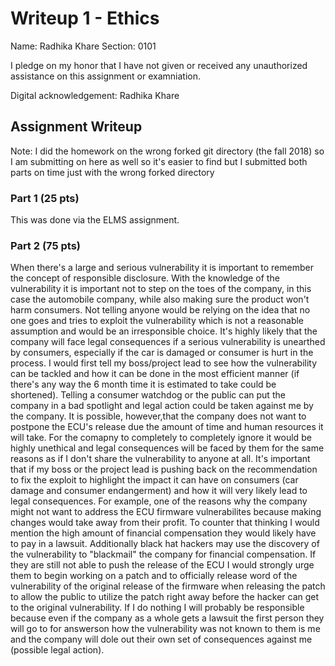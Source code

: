 # Writeup 1 - Ethics

Name: Radhika Khare
Section: 0101

I pledge on my honor that I have not given or received any unauthorized assistance on this assignment or examniation.

Digital acknowledgement: Radhika Khare

## Assignment Writeup
Note: I did the homework on the wrong forked git directory (the fall 2018) so I am submitting on here as well so it's easier to find but I submitted both parts on time just with the wrong forked directory

### Part 1 (25 pts)

This was done via the ELMS assignment.

### Part 2 (75 pts)
When there's a large and serious vulnerability it is important to remember the concept of responsible disclosure. With the knowledge of the vulnerability it is important not to step on the toes of the company, in this case the automobile company, while also making sure the product won't harm consumers. Not telling anyone would be relying on the idea that no one goes and tries to exploit the vulnerability which is not a reasonable assumption and would be an irresponsible choice. It's highly likely that the company will face legal consequences if a serious vulnerability is unearthed by consumers, especially if the car is damaged or consumer is hurt in the process. I would first tell my boss/project lead to see how the vulnerability can be tackled and how it can be done in the most efficient manner (if there's any way the 6 month time it is estimated to take could be shortened). Telling a consumer watchdog or the public can put the company in a bad spotlight and legal action could be taken against me by the company. It is possible, however,that the company does not want to postpone the ECU's release due the amount of time and human resources it will take. For the comapny to completely to completely ignore it would be highly unethical and legal consequences will be faced by them for the same reasons as if I don't share the vulnerability to anyone at all. It's important that if my boss or the project lead is pushing back on the recommendation to fix the exploit to highlight the impact it can have on consumers (car damage and consumer endangerment) and how it will very likely lead to legal consequences. For example, one of the reasons why the company might not want to address the ECU firmware vulnerabilites because making changes would take away from their profit. To counter that thinking I would mention the high amount of financial compensation they would likely have to pay in a lawsuit. Additionally black hat hackers may use the discovery of the vulnerability to "blackmail" the company for financial compensation. If they are still not able to push the release of the ECU I would strongly urge them to begin working on a patch and to officially release word of the vulnerability of the original release of the firmware when releasing the patch to allow the public to utilize the patch right away before the hacker can get to the original vulnerability. If I do nothing I will probably be responsible because even if the company as a whole gets a lawsuit the first person they will go to for answerson how the vulnerability was not known to them is me and the company will dole out their own set of consequences against me (possible legal action). 


